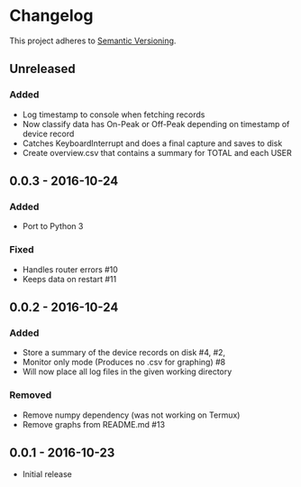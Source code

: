 # Changelog

This project adheres to [Semantic Versioning](http://semver.org/).

## Unreleased
### Added
- Log timestamp to console when fetching records
- Now classify data has On-Peak or Off-Peak depending on timestamp of device record
- Catches KeyboardInterrupt and does a final capture and saves to disk
- Create overview.csv that contains a summary for TOTAL and each USER

## 0.0.3 - 2016-10-24
### Added
- Port to Python 3

### Fixed
- Handles router errors #10
- Keeps data on restart #11

## 0.0.2 - 2016-10-24
### Added
- Store a summary of the device records on disk #4, #2,
- Monitor only mode (Produces no .csv for graphing) #8
- Will now place all log files in the given working directory

### Removed
- Remove numpy dependency (was not working on Termux)
- Remove graphs from README.md #13

## 0.0.1 - 2016-10-23
- Initial release
